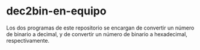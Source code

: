 # dec2bin-en-equipo
Los dos programas de este repositorio se encargan de convertir un número de binario a decimal, y de convertir un número de binario a hexadecimal, respectivamente.
